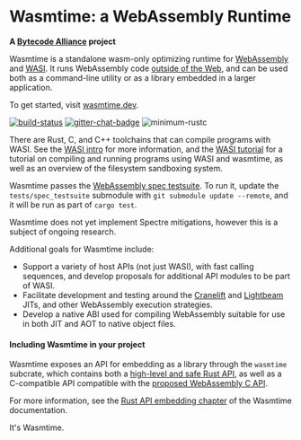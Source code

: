 # Wasmtime: a WebAssembly Runtime

**A [Bytecode Alliance][BA] project**

Wasmtime is a standalone wasm-only optimizing runtime for [WebAssembly] and
[WASI]. It runs WebAssembly code [outside of the Web], and can be used both
as a command-line utility or as a library embedded in a larger application.

To get started, visit [wasmtime.dev](https://wasmtime.dev/).

[BA]: https://bytecodealliance.org/
[WebAssembly]: https://webassembly.org/
[WASI]: https://wasi.dev
[outside of the Web]: https://webassembly.org/docs/non-web/
[build-status]: https://github.com/bytecodealliance/wasmtime/workflows/CI/badge.svg
[github-actions]: https://github.com/bytecodealliance/wasmtime/actions?query=workflow%3ACI
[gitter-chat-badge]: https://badges.gitter.im/CraneStation/CraneStation.svg
[gitter-chat]: https://gitter.im/CraneStation/Lobby
[minimum-rustc]: https://img.shields.io/badge/rustc-1.37+-green.svg

[![build-status]][github-actions]
[![gitter-chat-badge]][gitter-chat]
![minimum-rustc]

There are Rust, C, and C++ toolchains that can compile programs with WASI. See
the [WASI intro][WASI intro] for more information, and the [WASI tutorial][WASI tutorial]
for a tutorial on compiling and running programs using WASI and wasmtime, as
well as an overview of the filesystem sandboxing system.

Wasmtime passes the [WebAssembly spec testsuite]. To run it, update the
`tests/spec_testsuite` submodule with `git submodule update --remote`, and it
will be run as part of `cargo test`.

Wasmtime does not yet implement Spectre mitigations, however this is a subject
of ongoing research.

[WebAssembly spec testsuite]: https://github.com/WebAssembly/testsuite
[CloudABI]: https://cloudabi.org/
[WebAssembly System Interface]: docs/WASI-overview.md
[WASI intro]: docs/WASI-intro.md
[WASI tutorial]: docs/WASI-tutorial.md

Additional goals for Wasmtime include:
 - Support a variety of host APIs (not just WASI), with fast calling sequences,
   and develop proposals for additional API modules to be part of WASI.
 - Facilitate development and testing around the [Cranelift] and [Lightbeam] JITs,
   and other WebAssembly execution strategies.
 - Develop a native ABI used for compiling WebAssembly suitable for use in both
   JIT and AOT to native object files.

[Cranelift]: https://github.com/bytecodealliance/cranelift
[Lightbeam]: https://github.com/bytecodealliance/wasmtime/tree/master/crates/lightbeam

#### Including Wasmtime in your project

Wasmtime exposes an API for embedding as a library through the `wasmtime` subcrate,
which contains both a [high-level and safe Rust API], as well as a C-compatible API
compatible with the [proposed WebAssembly C API].

For more information, see the [Rust API embedding chapter] of the Wasmtime documentation.

[high-level and safe Rust API]: https://docs.rs/wasmtime/
[proposed WebAssembly C API]: https://github.com/WebAssembly/wasm-c-api
[Rust API embedding chapter]: https://bytecodealliance.github.io/wasmtime/embed-rust.html

It's Wasmtime.
